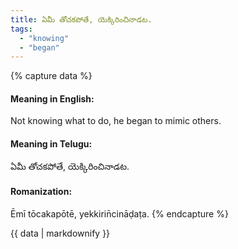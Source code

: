```yaml
---
title: ఏమీ తోచకపోతే, యెక్కిరించినాడట.
tags:
  - "knowing"
  - "began"
---
```


{% capture data %}
#### Meaning in English:
Not knowing what to do, he began to mimic others.

#### Meaning in Telugu:
ఏమీ తోచకపోతే, యెక్కిరించినాడట.

#### Romanization:
Ēmī tōcakapōtē, yekkirin̄cināḍaṭa.
{% endcapture %}

{{ data | markdownify }}

